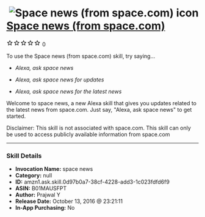# &nbsp;<img src="skill_icon" alt="Space news (from space.com) icon" width="36"> [Space news (from space.com)](http://alexa.amazon.com/#skills/amzn1.ask.skill.0d97b0a7-38cf-4228-add3-1c023fdfd6f9)
![0 stars](../../images/ic_star_border_black_18dp_1x.png)![0 stars](../../images/ic_star_border_black_18dp_1x.png)![0 stars](../../images/ic_star_border_black_18dp_1x.png)![0 stars](../../images/ic_star_border_black_18dp_1x.png)![0 stars](../../images/ic_star_border_black_18dp_1x.png) 0

To use the Space news (from space.com) skill, try saying...

* *Alexa, ask space news*

* *Alexa, ask space news for updates*

* *Alexa, ask space news for the latest news*

Welcome to space news, a new Alexa skill that gives you updates related to the latest news from space.com. Just say, "Alexa, ask space news" to get started.

Disclaimer: This skill is not associated with space.com. This skill can only be used to access publicly available information from space.com

***

### Skill Details

* **Invocation Name:** space news
* **Category:** null
* **ID:** amzn1.ask.skill.0d97b0a7-38cf-4228-add3-1c023fdfd6f9
* **ASIN:** B01MAUSFPT
* **Author:** Prajwal Y
* **Release Date:** October 13, 2016 @ 23:21:11
* **In-App Purchasing:** No
